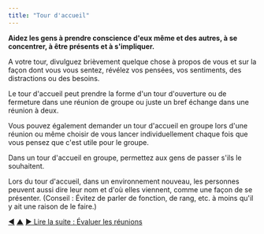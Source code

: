 ```yaml
---
title: "Tour d'accueil"
---
```



<strong>Aidez les gens à prendre conscience d'eux même et des autres, à se concentrer, à être présents et à s'impliquer.</strong>

A votre tour, divulguez brièvement quelque chose à propos de vous et sur la façon dont vous vous sentez, révélez vos pensées, vos sentiments, des distractions ou des besoins.

Le tour d'accueil peut prendre la forme d'un tour d'ouverture ou de fermeture dans une réunion de groupe ou juste un bref échange dans une réunion à deux.

Vous pouvez également demander un tour d'accueil en groupe lors d'une réunion ou même choisir de vous lancer individuellement chaque fois que vous pensez que c'est utile pour le groupe.

Dans un tour d'accueil en groupe, permettez aux gens de passer s'ils le souhaitent.

Lors du tour d'accueil, dans un environnement nouveau, les personnes peuvent aussi dire leur nom et d'où elles viennent, comme une façon de se présenter. (Conseil : Évitez de parler de fonction, de rang, etc. à moins qu'il y ait une raison de le faire.)

<div class="bottom-nav">
<a href="prepare-for-meetings.html" title="Retour à : Préparer les réunions">◀</a> <a href="meeting-practices.html" title="Remonter: Se réunir">▲</a> <a href="evaluate-meetings.html" title="Lire la suite : Évaluer les réunions">▶ Lire la suite : Évaluer les réunions</a>
</div>


<script type="text/javascript">
Mousetrap.bind('g n', function() {
    window.location.href = 'evaluate-meetings.html';
    return false;
});
</script>

